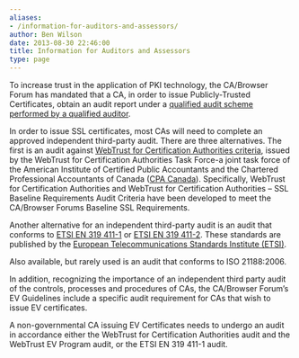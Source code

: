 ```yaml
---
aliases:
- /information-for-auditors-and-assessors/
author: Ben Wilson
date: 2013-08-30 22:46:00
title: Information for Auditors and Assessors
type: page
---
```


To increase trust in the application of PKI technology, the CA/Browser Forum has mandated that a CA, in order to issue Publicly-Trusted Certificates, obtain an audit report under a [qualified audit scheme performed by a qualified auditor][1].

In order to issue SSL certificates, most CAs will need to complete an approved independent third-party audit. There are three alternatives. The first is an audit against [WebTrust for Certification Authorities criteria][2], issued by the WebTrust for Certification Authorities Task Force-a joint task force of the American Institute of Certified Public Accountants and the Chartered Professional Accountants of Canada ([CPA Canada][3]). Specifically, WebTrust for Certification Authorities and WebTrust for Certification Authorities – SSL Baseline Requirements Audit Criteria have been developed to meet the CA/Browser Forums Baseline SSL Requirements.

Another alternative for an independent third-party audit is an audit that conforms to [ETSI EN 319 411-1][4] or [ETSI EN 319 411-2][5]. These standards are published by the [European Telecommunications Standards Institute (ETSI)][6].

Also available, but rarely used is an audit that conforms to ISO 21188:2006.

In addition, recognizing the importance of an independent third party audit of the controls, processes and procedures of CAs, the CA/Browser Forum’s EV Guidelines include a specific audit requirement for CAs that wish to issue EV certificates.

A non-governmental CA issuing EV Certificates needs to undergo an audit in accordance either the WebTrust for Certification Authorities audit and the WebTrust EV Program audit, or the ETSI EN 319 411-1 audit.

[1]: /audit-criteria/ "Audit Criteria"
[2]: /webtrust-for-cas/ "WebTrust for CAs"
[3]: http://cpacanada.ca/
[4]: http://www.etsi.org/deliver/etsi_en/319400_319499/31941101/01.02.02_60/
[5]: http://www.etsi.org/deliver/etsi_en/319400_319499/31941102/02.02.02_60/
[6]: /etsi/ "ETSI – European Telecommunications Standards Institute"